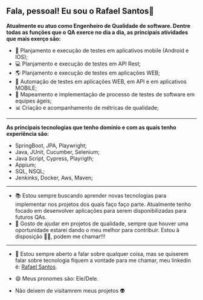 ## Fala, pessoal! Eu sou o Rafael Santos👋

<strong>Atualmente eu atuo como Engenheiro de Qualidade de software. Dentre todas as funções que o QA exerce no dia a dia, as principais atividades que mais exerço são:</strong>
- 📱 Planjamento e execução de testes em aplicativos mobile (Android e IOS);
- 💻 Planjamento e execução de testes em API Rest;
- 🌎 Planjamento e execução de testes em aplicações WEB;
- 🤖 Automação de testes em aplicações WEB, em API e em aplicativos MOBILE;
- 📑 Mapeamento e implementação de processo de testes de software em equipes ágeis;
- 📊 Criação e acompanhamento de métricas de qualidade;
<hr/>

<strong>As principais tecnologias que tenho domínio e com as quais tenho experiência são:</strong>

- SpringBoot, JPA, Playwright;
- Java, JUnit, Cucumber, Selenium;
- Java Script, Cypress, Playrigth;
- Appium;
- SQL, NSQL;
- Jenkinks, Docker, Aws, Maven;

  
<hr/>

- 📚 Estou sempre buscando aprender novas tecnologias para implementar nos projetos dos quais faço faço parte. Atualmente tenho focado em desenvolver aplicações para serem disponibilizadas para futuros QAs.
- 👾 Gosto de ajudar em projetos de qualidade, sempre que houver uma oportunidade estarei dando o meu melhor para contribuir. Estou à disposição 🧔‍♂️, podem me chamar!!! 
 <hr/>
 
- 💬 Estou sempre aberto a falar sobre qualquer coisa, mas se quiserem falar sobre tecnologia fiquem a vontade para me chamar, meu linkedin é: <a href="https://www.linkedin.com/in/rafael-santos-47a000298/"> Rafael Santos</a>.

- 😄 Meus pronomes são: Ele/Dele.
  
- Não deixem de visitamrem meus projetos 👽
